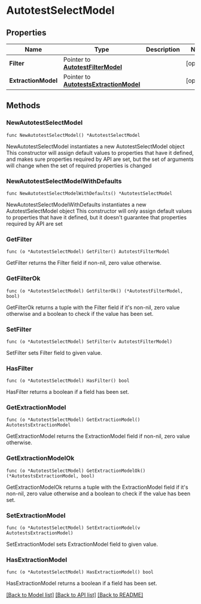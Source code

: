 # AutotestSelectModel

## Properties

Name | Type | Description | Notes
------------ | ------------- | ------------- | -------------
**Filter** | Pointer to [**AutotestFilterModel**](AutotestFilterModel.md) |  | [optional] 
**ExtractionModel** | Pointer to [**AutotestsExtractionModel**](AutotestsExtractionModel.md) |  | [optional] 

## Methods

### NewAutotestSelectModel

`func NewAutotestSelectModel() *AutotestSelectModel`

NewAutotestSelectModel instantiates a new AutotestSelectModel object
This constructor will assign default values to properties that have it defined,
and makes sure properties required by API are set, but the set of arguments
will change when the set of required properties is changed

### NewAutotestSelectModelWithDefaults

`func NewAutotestSelectModelWithDefaults() *AutotestSelectModel`

NewAutotestSelectModelWithDefaults instantiates a new AutotestSelectModel object
This constructor will only assign default values to properties that have it defined,
but it doesn't guarantee that properties required by API are set

### GetFilter

`func (o *AutotestSelectModel) GetFilter() AutotestFilterModel`

GetFilter returns the Filter field if non-nil, zero value otherwise.

### GetFilterOk

`func (o *AutotestSelectModel) GetFilterOk() (*AutotestFilterModel, bool)`

GetFilterOk returns a tuple with the Filter field if it's non-nil, zero value otherwise
and a boolean to check if the value has been set.

### SetFilter

`func (o *AutotestSelectModel) SetFilter(v AutotestFilterModel)`

SetFilter sets Filter field to given value.

### HasFilter

`func (o *AutotestSelectModel) HasFilter() bool`

HasFilter returns a boolean if a field has been set.

### GetExtractionModel

`func (o *AutotestSelectModel) GetExtractionModel() AutotestsExtractionModel`

GetExtractionModel returns the ExtractionModel field if non-nil, zero value otherwise.

### GetExtractionModelOk

`func (o *AutotestSelectModel) GetExtractionModelOk() (*AutotestsExtractionModel, bool)`

GetExtractionModelOk returns a tuple with the ExtractionModel field if it's non-nil, zero value otherwise
and a boolean to check if the value has been set.

### SetExtractionModel

`func (o *AutotestSelectModel) SetExtractionModel(v AutotestsExtractionModel)`

SetExtractionModel sets ExtractionModel field to given value.

### HasExtractionModel

`func (o *AutotestSelectModel) HasExtractionModel() bool`

HasExtractionModel returns a boolean if a field has been set.


[[Back to Model list]](../README.md#documentation-for-models) [[Back to API list]](../README.md#documentation-for-api-endpoints) [[Back to README]](../README.md)


